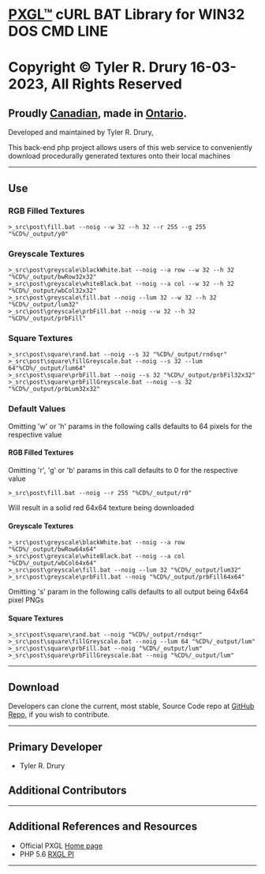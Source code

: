# [PXGL&trade;]() cURL BAT Library for WIN32 DOS CMD LINE

# Copyright &copy; Tyler R. Drury 16-03-2023, All Rights Reserved

## Proudly [Canadian](https://www.canada.ca/en.html), made in [Ontario](https://www.ontario.ca/).

Developed and maintained by Tyler R. Drury,

This back-end php project allows users of this web service to conveniently
download procedurally generated textures onto their local machines

---

## Use


### RGB Filled Textures
```
>_src\post\fill.bat --noig --w 32 --h 32 --r 255 --g 255 "%CD%/_output/y0"
```

### Greyscale Textures

```
>_src\post\greyscale\blackWhite.bat --noig --a row --w 32 --h 32 "%CD%/_output/bwRow32x32"
>_src\post\greyscale\whiteBlack.bat --noig --a col --w 32 --h 32 "%CD%/_output/wbCol32x32"
>_src\post\greyscale\fill.bat --noig --lum 32 --w 32 --h 32 "%CD%/_output/lum32"
>_src\post\greyscale\prbFill.bat --noig --w 32 --h 32 "%CD%/_output/prbFill"
```

### Square Textures

```
>_src\post\square\rand.bat --noig --s 32 "%CD%/_output/rndsqr"
>_src\post\square\fillGreyscale.bat --noig --s 32 --lum 64"%CD%/_output/lum64"
>_src\post\square\prbFill.bat --noig --s 32 "%CD%/_output/prbFil32x32"
>_src\post\square\prbFillGreyscale.bat --noig --s 32 "%CD%/_output/prbLum32x32"
```

### Default Values

Omitting 'w' or 'h' params in the following calls defaults to 64 pixels for the respective value

#### RGB Filled Textures

Omitting 'r', 'g' or 'b' params in this call defaults to  0 for the respective value

```
>_src\post\fill.bat --noig --r 255 "%CD%/_output/r0"
```

Will result in a solid red 64x64 texture being downloaded


#### Greyscale Textures

```
>_src\post\greyscale\blackWhite.bat --noig --a row "%CD%/_output/bwRow64x64"
>_src\post\greyscale\whiteBlack.bat --noig --a col "%CD%/_output/wbCol64x64"
>_src\post\greyscale\fill.bat --noig --lum 32 "%CD%/_output/lum32"
>_src\post\greyscale\prbFill.bat --noig "%CD%/_output/prbFill64x64"
```

Omitting 's' param in the following calls defaults to all output being 64x64 pixel PNGs


#### Square Textures

```
>_src\post\square\rand.bat --noig "%CD%/_output/rndsqr"
>_src\post\square\fillGreyscale.bat --noig --lum 64 "%CD%/_output/lum"
>_src\post\square\prbFill.bat --noig "%CD%/_output/lum"
>_src\post\square\prbFillGreyscale.bat --noig "%CD%/_output/lum"
```

---

## Download

Developers can clone the current, most stable, Source Code repo at [GitHub Repo](), if you wish to contribute.
    
---

## Primary Developer

* Tyler R. Drury

## Additional Contributors


---

## Additional References and Resources

* Official PXGL [Home page]()
* PHP 5.6 [RXGL PI]()


---